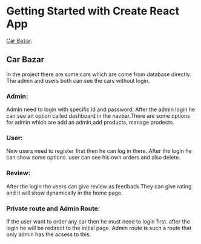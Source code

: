 # Getting Started with Create React App
 [Car Bazar](https://car-bazar-4d9a6.web.app/).

## Car Bazar

In the project there are some cars which are come from database directly. The admin and users both can see the cars without login.

### Admin:

Admin need to login with specific id and password. After the admin login he can see an option called dashboard in the navbar.There are some options for admin which are add an admin,add products, manage prodects. 

### User:

New users need to register first then he can log in there. After the login he can show some options. user can see his own orders and also delete.

### Review:

After the login the users can give review as feedback.They can give rating and it will show dynamically in the home page.

### Private route and Admin Route:

If the user want to order any car then he must need to login first. after the login he will be redirect to the initial page.
Admin route is such a route that only admin has the acsess to this.

